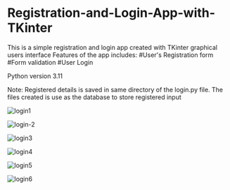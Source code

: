 # Registration-and-Login-App-with-TKinter
This is a simple registration and login app created with TKinter graphical users interface 
Features of the app includes:
#User's Registration form
#Form validation 
#User Login

Python version 3.11

Note:
Registered details is saved in same directory of the login.py file. 
The files created is use as the database to store registered input


![login1](https://user-images.githubusercontent.com/41125224/221569699-41d4d5b6-7d45-4903-a657-58c2642043a3.jpg)


![login-2](https://user-images.githubusercontent.com/41125224/221569754-eb3a98c1-2f87-4d8a-a1c6-f55c01409786.jpg)


![login3](https://user-images.githubusercontent.com/41125224/221569792-3ccb5137-84f5-4bff-a84d-96faf137fd49.jpg)


![login4](https://user-images.githubusercontent.com/41125224/221569953-6053cd87-5af2-4362-b279-7584e7ea3c62.jpg)


![login5](https://user-images.githubusercontent.com/41125224/221570070-d8a70de0-8e40-4e9b-aec2-217d80d646bb.jpg)

![login6](https://user-images.githubusercontent.com/41125224/221570192-5d714f97-a0bf-4804-89a0-795bb9864776.jpg)

